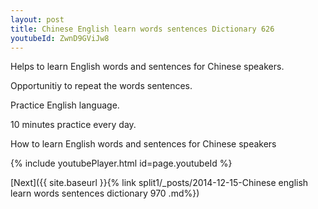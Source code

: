 ```yaml
---
layout: post
title: Chinese English learn words sentences Dictionary 626 
youtubeId: ZwnD9GViJw8
---
```

 
 
Helps to learn English words and sentences for Chinese speakers.

Opportunitiy to repeat the words sentences. 

Practice English language. 
 
10 minutes practice every day. 
 
How to learn English words and sentences for Chinese speakers 
 
{% include youtubePlayer.html id=page.youtubeId %}
 
 
[Next]({{ site.baseurl }}{% link  split1/_posts/2014-12-15-Chinese english learn words sentences dictionary 970 .md%})
 
